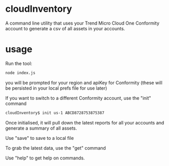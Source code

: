 # cloudInventory

A command line utility that uses your Trend Micro Cloud One Conformity account to generate a csv of all assets in your accounts.

# usage

Run the tool:

```bash
node index.js
```

you will be prompted for your region and apiKey for Conformity (these will be persisted in your local prefs file for use later)

If you want to switch to a different Conformity account, use the "init" command

```bash
cloudInventory$ init us-1 ABCD8728753875387
```

Once initialised, it will pull down the latest reports for all your accounts and generate a summary of all assets.

Use "save" to save to a local file

To grab the latest data, use the "get" command

Use "help" to get help on commands.